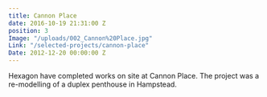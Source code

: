 ```yaml
---
title: Cannon Place
date: 2016-10-19 21:31:00 Z
position: 3
Image: "/uploads/002_Cannon%20Place.jpg"
Link: "/selected-projects/cannon-place"
Date: 2012-12-20 00:00:00 Z
---
```


Hexagon have completed works on site at Cannon Place. The project was a re-modelling of a duplex penthouse in Hampstead.